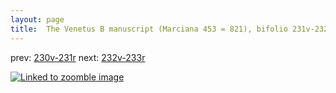 ```yaml
---
layout: page
title:  The Venetus B manuscript (Marciana 453 = 821), bifolio 231v-232r
---
```


prev: [230v-231r](../230v-231r/) next: [232v-233r](../232v-233r/)



[![Linked to zoomble image](http://www.homermultitext.org/iipsrv?IIIF=/project/homer/pyramidal/deepzoom/hmt/vbbifolio/v1/vb_231v_232r.tif/full/2000,/0/default.jpg)](http://www.homermultitext.org/ict2/?urn=urn:cite2:hmt:vbbifolio.v1:vb_231v_232r)


